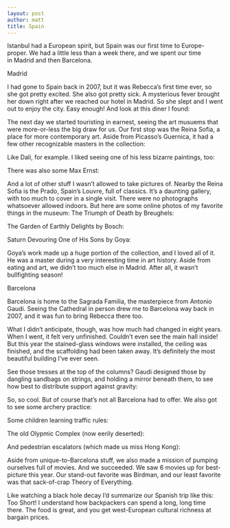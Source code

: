 ```yaml
---
layout: post
author: matt
title: Spain
---
```


Istanbul had a European spirit, but Spain was our first time to Europe-proper.
We had a little less than a week there, and we spent our time in Madrid and then Barcelona.

Madrid

I had gone to Spain back in 2007, but it was Rebecca’s first time ever, so she got pretty excited. She also got pretty sick.
A mysterious fever brought her down right after we reached our hotel in Madrid. So she slept and I went out to enjoy the city. Easy enough! And look at this diner I found:

The next day we started touristing in earnest, seeing the art musuems that were more-or-less the big draw for us.
Our first stop was the Reina Sofia, a place for more contemporary art. Aside from Picasso’s Guernica, it had a few other recognizable masters in the collection:

Like Dali, for example. I liked seeing one of his less bizarre paintings, too:

There was also some Max Ernst:

And a lot of other stuff I wasn’t allowed to take pictures of.
Nearby the Reina Sofia is the Prado, Spain’s Louvre, full of classics. It’s a daunting gallery, with too much to cover in a single visit.
There were no photographs whatsoever allowed indoors. But here are some online photos of my favorite things in the museum:
The Triumph of Death by Breughels:

The Garden of Earthly Delights by Bosch:

Saturn Devouring One of His Sons by Goya:


Goya’s work made up a huge portion of the collection, and I loved all of it. He was a master during a very interesting time in art history.
Aside from eating and art, we didn’t too much else in Madrid. After all, it wasn’t bullfighting season!

Barcelona

Barcelona is home to the Sagrada Familia, the masterpiece from Antonio Gaudi. Seeing the Cathedral in person drew me to Barcelona way back in 2007, and it was fun to bring Rebecca there too.

What I didn’t anticipate, though, was how much had changed in eight years. When I went, it felt very unfinished. Couldn’t even see the main hall inside!
But this year the stained-glass windows were installed, the ceiling was finished, and the scaffolding had been taken away. It’s definitely the most beautiful building I’ve ever seen.


See those tresses at the top of the columns? Gaudi designed those by dangling sandbags on strings, and holding a mirror beneath them, to see how best to distribute support against gravity:

So, so cool.
But of course that’s not all Barcelona had to offer.
We also got to see some archery practice:

Some children learning traffic rules:

The old Olypmic Complex (now eerily deserted):

And pedestrian escalators (which made us miss Hong Kong):

Aside from unique-to-Barcelona stuff, we also made a mission of pumping ourselves full of movies. And we succeeded. We saw 6 movies up for best-picture this year.
Our stand-out favorite was Birdman, and our least favorite was that sack-of-crap Theory of Everything.

Like watching a black hole decay
I’d summarize our Spanish trip like this: Too Short!
I understand how backpackers can spend a long, long time there. The food is great, and you get west-European cultural richness at bargain prices.

